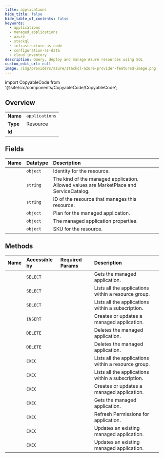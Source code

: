 ```yaml
---
title: applications
hide_title: false
hide_table_of_contents: false
keywords:
  - applications
  - managed_applications
  - azure    
  - stackql
  - infrastructure-as-code
  - configuration-as-data
  - cloud inventory
description: Query, deploy and manage Azure resources using SQL
custom_edit_url: null
image: /img/providers/azure/stackql-azure-provider-featured-image.png
---
```


import CopyableCode from '@site/src/components/CopyableCode/CopyableCode';




## Overview
<table><tbody>
<tr><td><b>Name</b></td><td><code>applications</code></td></tr>
<tr><td><b>Type</b></td><td>Resource</td></tr>
<tr><td><b>Id</b></td><td><CopyableCode code="azure.managed_applications.applications" /></td></tr>
</tbody></table>

## Fields
| Name | Datatype | Description |
|:-----|:---------|:------------|
| <CopyableCode code="identity" /> | `object` | Identity for the resource. |
| <CopyableCode code="kind" /> | `string` | The kind of the managed application. Allowed values are MarketPlace and ServiceCatalog. |
| <CopyableCode code="managedBy" /> | `string` | ID of the resource that manages this resource. |
| <CopyableCode code="plan" /> | `object` | Plan for the managed application. |
| <CopyableCode code="properties" /> | `object` | The managed application properties. |
| <CopyableCode code="sku" /> | `object` | SKU for the resource. |
## Methods
| Name | Accessible by | Required Params | Description |
|:-----|:--------------|:----------------|:------------|
| <CopyableCode code="get" /> | `SELECT` | <CopyableCode code="applicationName, resourceGroupName, subscriptionId" /> | Gets the managed application. |
| <CopyableCode code="list_by_resource_group" /> | `SELECT` | <CopyableCode code="resourceGroupName, subscriptionId" /> | Lists all the applications within a resource group. |
| <CopyableCode code="list_by_subscription" /> | `SELECT` | <CopyableCode code="subscriptionId" /> | Lists all the applications within a subscription. |
| <CopyableCode code="create_or_update" /> | `INSERT` | <CopyableCode code="applicationName, resourceGroupName, subscriptionId, data__kind, data__properties" /> | Creates or updates a managed application. |
| <CopyableCode code="delete" /> | `DELETE` | <CopyableCode code="applicationName, resourceGroupName, subscriptionId" /> | Deletes the managed application. |
| <CopyableCode code="delete_by_id" /> | `DELETE` | <CopyableCode code="applicationId" /> | Deletes the managed application. |
| <CopyableCode code="_list_by_resource_group" /> | `EXEC` | <CopyableCode code="resourceGroupName, subscriptionId" /> | Lists all the applications within a resource group. |
| <CopyableCode code="_list_by_subscription" /> | `EXEC` | <CopyableCode code="subscriptionId" /> | Lists all the applications within a subscription. |
| <CopyableCode code="create_or_update_by_id" /> | `EXEC` | <CopyableCode code="applicationId, data__kind, data__properties" /> | Creates or updates a managed application. |
| <CopyableCode code="get_by_id" /> | `EXEC` | <CopyableCode code="applicationId" /> | Gets the managed application. |
| <CopyableCode code="refresh_permissions" /> | `EXEC` | <CopyableCode code="applicationName, resourceGroupName, subscriptionId" /> | Refresh Permissions for application. |
| <CopyableCode code="update" /> | `EXEC` | <CopyableCode code="applicationName, resourceGroupName, subscriptionId" /> | Updates an existing managed application. |
| <CopyableCode code="update_by_id" /> | `EXEC` | <CopyableCode code="applicationId" /> | Updates an existing managed application. |
